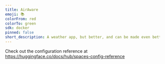 ```yaml
---
title: AirAware
emoji: 📚
colorFrom: red
colorTo: green
sdk: docker
pinned: false
short_description: A weather app, but better, and can be made even better
---
```


Check out the configuration reference at https://huggingface.co/docs/hub/spaces-config-reference
